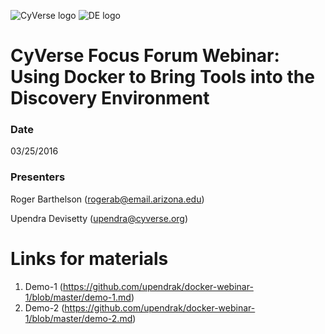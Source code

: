 
<a id="top"></a>
<img src="http://imageshack.com/a/img921/9080/F5RKAh.png" alt="CyVerse logo">
<img src="http://imageshack.com/a/img923/2530/PG3oB4.png" alt="DE logo">

# CyVerse Focus Forum Webinar: Using Docker to Bring Tools into the Discovery Environment

### Date
03/25/2016

### Presenters
Roger Barthelson (<rogerab@email.arizona.edu>)

Upendra Devisetty (<upendra@cyverse.org>)

# Links for materials
1. Demo-1 (https://github.com/upendrak/docker-webinar-1/blob/master/demo-1.md)
2. Demo-2 (https://github.com/upendrak/docker-webinar-1/blob/master/demo-2.md)
